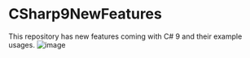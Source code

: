 # CSharp9NewFeatures
This repository has new features coming with C# 9 and their example usages.
![image](https://user-images.githubusercontent.com/31032546/171049870-61c33dc1-f108-4571-8467-5a58d86e9d0b.png)
